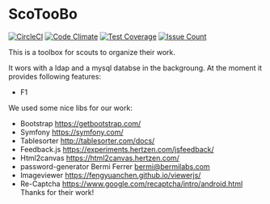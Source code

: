 # ScoTooBo

[![CircleCI](https://circleci.com/gh/pbnl/ScoTooBo.svg?style=svg)](https://circleci.com/gh/pbnl/ScoTooBo)
[![Code Climate](https://codeclimate.com/github/pbnl/ScoTooBo/badges/gpa.svg)](https://codeclimate.com/github/pbnl/ScoTooBo)
[![Test Coverage](https://codeclimate.com/github/pbnl/ScoTooBo/badges/coverage.svg)](https://codeclimate.com/github/pbnl/ScoTooBo/coverage)
[![Issue Count](https://codeclimate.com/github/pbnl/ScoTooBo/badges/issue_count.svg)](https://codeclimate.com/github/pbnl/ScoTooBo)

This is a toolbox for scouts to organize their work.

It wors with a ldap and a mysql databse in the backgroung.
At the moment it provides following features:
- F1


We used some nice libs for our work:
- Bootstrap https://getbootstrap.com/
- Symfony https://symfony.com/
- Tablesorter http://tablesorter.com/docs/
- Feedback.js https://experiments.hertzen.com/jsfeedback/
- Html2canvas https://html2canvas.hertzen.com/
- password-generator Bermi Ferrer <bermi@bermilabs.com>
- Imageviewer https://fengyuanchen.github.io/viewerjs/
- Re-Captcha https://www.google.com/recaptcha/intro/android.html
Thanks for their work!
